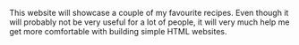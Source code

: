This website will showcase a couple of my favourite recipes. Even though it will probably
not be very useful for a lot of people, it will very much help me get more 
comfortable with building simple HTML websites.